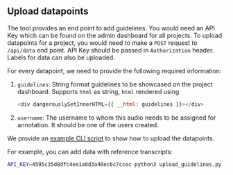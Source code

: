 ## Upload datapoints

The tool provides an end point to add guidelines. You would need an API Key which can be found on the admin dashboard for all projects. To upload datapoints for a project, you would need to make a `POST` request to `/api/data` end point. API Key should be passed in `Authorization` header. Labels for data can also be uploaded.

For every datapoint, we need to provide the following required information:

1. `guidelines`: String format guidelines to be showcased on the project dashboard. Supports `html` as string, `html` rendered using

   ```js
   <div dangerouslySetInnerHTML={{ __html: guidelines }}></div>
   ```

2. `username`: The username to whom this audio needs to be assigned for annotation. It should be one of the users created.

We provide an [example CLI script](../../examples/upload_data/upload_guidelines.py) to show how to upload the datapoints.

For example, you can add data with reference transcripts:

```sh
API_KEY=4595c35d8dfc4ee1a0d3a40ec6c7ccec python3 upload_guidelines.py --host localhost --port 5000 --guidelines "<p>Sample Guidelines for this project.</p><img src='https://encrypted-tbn0.gstatic.com/images?q=tbn:ANd9GcT1E5SKljnQvLKVwFk1dcOTKNBVGvbyDNl_qA&usqp=CAU'/>"
```

